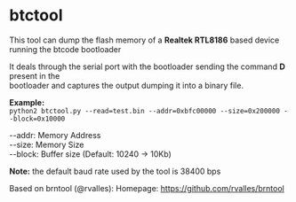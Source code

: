 # btctool

This tool can dump the flash memory of a **Realtek RTL8186** based device running the btcode bootloader  
  
It deals through the serial port with the bootloader sending the command **D** present in the  
bootloader and captures the output dumping it into a binary file.

**Example:**  
`python2 btctool.py --read=test.bin --addr=0xbfc00000 --size=0x200000 --block=0x10000`  
  
   --addr: Memory Address  
   --size: Memory Size  
   --block: Buffer size (Default: 10240 -> 10Kb)  

**Note:** the default baud rate used by the tool is 38400 bps  

Based on brntool (@rvalles): Homepage: https://github.com/rvalles/brntool